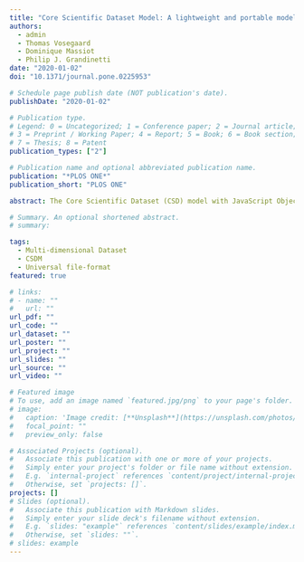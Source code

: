 ```yaml
---
title: "Core Scientific Dataset Model: A lightweight and portable model and file format for multi-dimensional scientific data"
authors:
  - admin
  - Thomas Vosegaard
  - Dominique Massiot
  - Philip J. Grandinetti
date: "2020-01-02"
doi: "10.1371/journal.pone.0225953"

# Schedule page publish date (NOT publication's date).
publishDate: "2020-01-02"

# Publication type.
# Legend: 0 = Uncategorized; 1 = Conference paper; 2 = Journal article;
# 3 = Preprint / Working Paper; 4 = Report; 5 = Book; 6 = Book section;
# 7 = Thesis; 8 = Patent
publication_types: ["2"]

# Publication name and optional abbreviated publication name.
publication: "*PLOS ONE*"
publication_short: "PLOS ONE"

abstract: The Core Scientific Dataset (CSD) model with JavaScript Object Notation (JSON) serialization is presented as a lightweight, portable, and versatile standard for intra- and interdisciplinary scientific data exchange. This model supports datasets with a p-component dependent variable, {U0, …, Uq, …, Up−1}, discretely sampled at M unique points in a d-dimensional independent variable (X0, …, Xk, …, Xd−1) space. Moreover, this sampling is over an orthogonal grid, regular or rectilinear, where the principal coordinate axes of the grid are the independent variables. It can also hold correlated datasets assuming the different physical quantities (dependent variables) are sampled on the same orthogonal grid of independent variables. The model encapsulates the dependent variables’ sampled data values and the minimum metadata needed to accurately represent this data in an appropriate coordinate system of independent variables. The CSD model can serve as a re-usable building block in the development of more sophisticated portable scientific dataset file standards.

# Summary. An optional shortened abstract.
# summary:

tags:
  - Multi-dimensional Dataset
  - CSDM
  - Universal file-format
featured: true

# links:
# - name: ""
#   url: ""
url_pdf: ""
url_code: ""
url_dataset: ""
url_poster: ""
url_project: ""
url_slides: ""
url_source: ""
url_video: ""

# Featured image
# To use, add an image named `featured.jpg/png` to your page's folder.
# image:
#   caption: 'Image credit: [**Unsplash**](https://unsplash.com/photos/jdD8gXaTZsc)'
#   focal_point: ""
#   preview_only: false

# Associated Projects (optional).
#   Associate this publication with one or more of your projects.
#   Simply enter your project's folder or file name without extension.
#   E.g. `internal-project` references `content/project/internal-project/index.md`.
#   Otherwise, set `projects: []`.
projects: []
# Slides (optional).
#   Associate this publication with Markdown slides.
#   Simply enter your slide deck's filename without extension.
#   E.g. `slides: "example"` references `content/slides/example/index.md`.
#   Otherwise, set `slides: ""`.
# slides: example
---
```


<!-- {{% alert note %}}
Click the *Cite* button above to demo the feature to enable visitors to import publication metadata into their reference management software.
{{% /alert %}}

{{% alert note %}}
Click the *Slides* button above to demo Academic's Markdown slides feature.
{{% /alert %}} -->

<!-- Supplementary notes can be added here, including [code and math](https://sourcethemes.com/academic/docs/writing-markdown-latex/). -->
